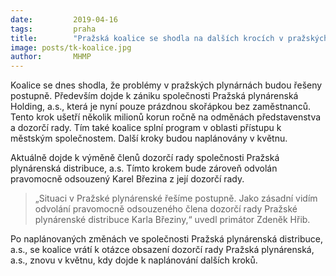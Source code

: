 ```yaml
---
date:         2019-04-16
tags:         praha
title:        "Pražská koalice se shodla na dalších krocích v pražských plynárnách"
image: posts/tk-koalice.jpg
author:       MHMP
---
```


Koalice se dnes shodla, že problémy v pražských plynárnách budou řešeny postupně. Především dojde k zániku společnosti Pražská plynárenská Holding, a.s., která je nyní pouze prázdnou skořápkou bez zaměstnanců. Tento krok ušetří několik milionů korun ročně na odměnách představenstva a dozorčí rady. Tím také koalice splní program v oblasti přístupu k městským společnostem. Další kroky budou naplánovány v květnu. 

Aktuálně dojde k výměně členů dozorčí rady společnosti Pražská plynárenská distribuce, a.s. Tímto krokem bude zároveň odvolán pravomocně odsouzený Karel Březina z její dozorčí rady.

> „Situaci v Pražské plynárenské řešíme postupně. Jako zásadní vidím odvolání pravomocně odsouzeného člena dozorčí rady Pražské plynárenské distribuce Karla Březiny,“ uvedl primátor Zdeněk Hřib.

Po naplánovaných změnách ve společnosti Pražská plynárenská distribuce, a.s., se koalice vrátí k otázce obsazení dozorčí rady Pražská plynárenská, a.s., znovu v květnu, kdy dojde k naplánování dalších kroků.
